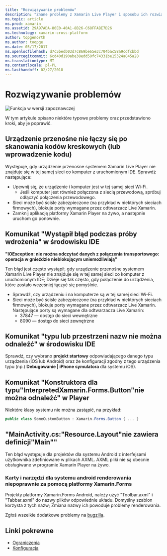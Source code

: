 ```yaml
---
title: "Rozwiązywanie problemów"
description: "Znane problemy z Xamarin Live Player i sposobu ich rozwiązania."
ms.topic: article
ms.prod: xamarin
ms.assetid: 29A97ADA-80E0-40A1-8B26-C68FFABE7D26
ms.technology: xamarin-cross-platform
author: topgenorth
ms.author: toopge
ms.date: 05/17/2017
ms.openlocfilehash: d7c5bedb03d7c869be65e3c704bac58a9cdfcbbd
ms.sourcegitcommit: 6cd40d190abe38edd50fc74331be15324a845a28
ms.translationtype: MT
ms.contentlocale: pl-PL
ms.lasthandoff: 02/27/2018
---
```

# <a name="troubleshooting"></a>Rozwiązywanie problemów

![Funkcja w wersji zapoznawczej](~/media/shared/preview.png)

W tym artykule opisano niektóre typowe problemy oraz przedstawiono kroki, aby je poprawić.


## <a name="mobile-device-does-not-connect-after-scanning-barcode-or-entering-code"></a>Urządzenie przenośne nie łączy się po skanowania kodów kreskowych (lub wprowadzenie kodu)

Występuje, gdy urządzenie przenośne systemem Xamarin Live Player nie znajduje się w tej samej sieci co komputer z uruchomionym IDE. Sprawdź następujące:

- Upewnij się, że urządzenie i komputer jest w tej samej sieci Wi-Fi.
  - Jeśli komputer jest również połączona z siecią przewodową, spróbuj odłączyć połączenia przewodowego.
- Sieci może być ściśle zabezpieczone (na przykład w niektórych sieciach firmowych), blokuje porty wymagane przez odtwarzacz Live Xamarin.
- Zamknij aplikację platformy Xamarin Player na żywo, a następnie uruchom go ponownie.


## <a name="error-while-trying-to-deploy-message-in-ide"></a>Komunikat "Wystąpił błąd podczas próby wdrożenia" w środowisku IDE

**"IOException: nie można odczytać danych z połączenia transportowego: operacja w gnieździe nieblokującym uniemożliwiają"**

Ten błąd jest często wystąpił, gdy urządzenie przenośne systemem Xamarin Live Player nie znajduje się w tej samej sieci co komputer z uruchomionym IDE; Dzieje się tak często, gdy połączenie do urządzenia, które zostało wcześniej łączyć się pomyślnie.

* Sprawdź, czy urządzeniu i na komputerze są w tej samej sieci Wi-Fi.
* Sieci może być ściśle zabezpieczone (na przykład w niektórych sieciach firmowych), blokuje porty wymagane przez odtwarzacz Live Xamarin. Następujące porty są wymagane dla odtwarzacza Live Xamarin:
  * 37847 — dostęp do sieci wewnętrzne 
  * 8090 — dostęp do sieci zewnętrzne

## <a name="type-or-namespace-cannot-be-found-message-in-ide"></a>Komunikat "typu lub przestrzeni nazw nie można odnaleźć" w środowisku IDE

Sprawdź, czy wybrano **projekt startowy** odpowiadającego danego typu urządzenia (iOS lub Android) oraz że konfiguracji zgodny z tego urządzenia typu (np.) **Debugowanie | iPhone symulatora** dla systemu iOS).

## <a name="constructor-on-type-interpretedxamarinformsbutton-not-found-message-in-player"></a>Komunikat "Konstruktora dla typu"InterpretedXamarin.Forms.Button"nie można odnaleźć" w Player

Niektóre klasy systemu nie można zastąpić, na przykład:

```csharp
public class SomeCustomButton : Xamarin.Forms.Button { ... }
```

## <a name="mainactivitycs-resourcelayout-does-not-contain-a-definition-for-main"></a>"MainActivity.cs:"Resource.Layout"nie zawiera definicji"Main""

Ten błąd występuje dla projektów dla systemu Android z interfejsami użytkownika zdefiniowane w plikach AXML.
AXML pliki nie są obecnie obsługiwane w programie Xamarin Player na żywo.

### <a name="android-toolbar-and-tabs-render-incorrectly-using-xamarinforms"></a>Karty i narzędzi dla systemu android renderowania niepoprawnie za pomocą platformy Xamarin.Forms

Projekty platformy Xamarin.Forms Android, należy użyć "Toolbar.axml" i "Tabbar.axml" do nazwy plików odpowiednie układu. Domyślny szablon korzysta z tych nazw; Zmiana nazwy ich powoduje problemy renderowania.


Zgłoś wszelkie dodatkowe problemy na [bugzilla](https://aka.ms/live-player-report-issue).


## <a name="related-links"></a>Linki pokrewne

- [Ograniczenia](~/tools/live-player/limitations.md)
- [Konfiguracja](~/tools/live-player/install.md)
